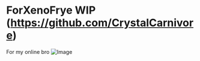 
# ForXenoFrye WIP (https://github.com/CrystalCarnivore)
For my online bro
![Image](https://github.com/user-attachments/assets/ed168d63-e282-4b8c-812c-1ea1cbb5301b)




